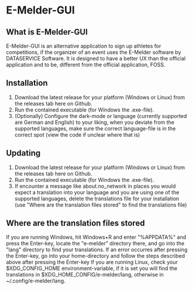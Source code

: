 # E-Melder-GUI
## What is E-Melder-GUI
E-Melder-GUI is an alternative application to sign up athletes for competitions, if the organizer of an event uses the E-Melder software by DATASERVICE Software.
It is designed to have a better UX than the official application and to be, different from the official application, FOSS.

## Installation
1. Download the latest release for your platform (Windows or Linux) from the releases tab here on Github.
2. Run the contained executable (for Windows the .exe-file).
3. (Optionally) Configure the dark-mode or language (currently supported are German and English) to your liking, when you deviate from the supported languages, make sure the correct language-file is in the correct spot (view the code if unclear where that is)

## Updating
1. Download the latest release for your platform (Windows or Linux) from the releases tab here on Github.
2. Run the contained executable (for Windows the .exe-file).
3. If encounter a message like about.no_network in places you would expect a translation into your language and you are using one of the supported languages, delete the translations file for your installation (use "Where are the translation files stored" to find the translations file)

## Where are the translation files stored
If you are running Windows, hit Windows+R and enter "%APPDATA%" and press the Enter-key, locate the "e-melder" directory there, and go into the "lang" directory to find your translations.
If an error occurres after pressing the Enter-key, go into your home-directory and follow the steps described above after pressing the Enter-key
If you are running Linux, check your $XDG_CONFIG_HOME environment-variable, if it is set you will find the translations in $XDG_HOME_CONFIG/e-melder/lang, otherwise in ~/.config/e-melder/lang.
